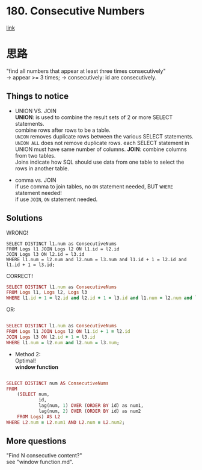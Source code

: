 # 180. Consecutive Numbers

[link](https://leetcode.com/problems/consecutive-numbers/)

# 思路
"find all numbers that appear at least three times consecutively"\
-> appear >= 3 times;
-> consecutively: id are consecutively.

## Things to notice
- UNION VS. JOIN\
  **UNION**: is used to combine the result sets of 2 or more SELECT statements.\
            combine rows after rows to be a table.\
            `UNION` removes duplicate rows between the various SELECT statements.\
            `UNION ALL` does not remove duplicate rows.
            each SELECT statement in UNION must have same number of columns.
  **JOIN**: combine columns from two tables. \
            Joins indicate how SQL should use data from one table to select the rows in another table.
            
- comma vs. JOIN\
  if use comma to join tables, no `ON` statement needed, BUT `WHERE` statement needed!\
  if use `JOIN`, `ON` statement needed.

## Solutions
WRONG!
```
SELECT DISTINCT l1.num as ConsecutiveNums
FROM Logs l1 JOIN Logs l2 ON l1.id = l2.id
JOIN Logs l3 ON l2.id = l3.id
WHERE l1.num = l2.num and l2.num = l3.num and l1.id + 1 = l2.id and l1.id + 1 = l3.id;

```

CORRECT!
```ruby
SELECT DISTINCT l1.num as ConsecutiveNums
FROM Logs l1, Logs l2, Logs l3  
WHERE l1.id + 1 = l2.id and l2.id + 1 = l3.id and l1.num = l2.num and l2.num = l3.num;

```

OR: 

```ruby

SELECT DISTINCT l1.num as ConsecutiveNums
FROM Logs l1 JOIN Logs l2 ON l1.id + 1 = l2.id
JOIN Logs l3 ON l2.id + 1 = l3.id
WHERE l1.num = l2.num and l2.num = l3.num;

```

- Method 2:\
Optimal!\
**window function**
```ruby

SELECT DISTINCT num AS ConsecutiveNums
FROM
    (SELECT num, 
            id,
            lag(num, 1) OVER (ORDER BY id) as num1,
            lag(num, 2) OVER (ORDER BY id) as num2
    FROM Logs) AS L2
WHERE L2.num = L2.num1 AND L2.num = L2.num2; 

```
## More questions
"Find N consecutive content?"\
see "window function.md".
